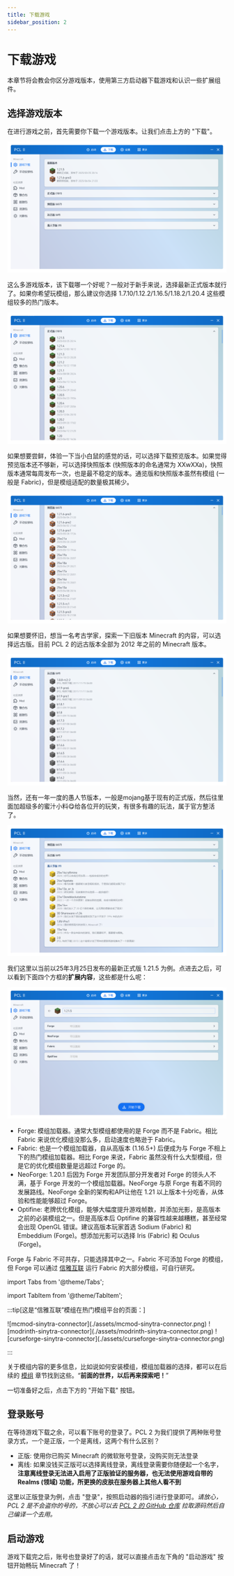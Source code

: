 ```yaml
---
title: 下载游戏
sidebar_position: 2
---
```


# 下载游戏

本章节将会教会你区分游戏版本，使用第三方启动器下载游戏和认识一些扩展组件。

## 选择游戏版本

在进行游戏之前，首先需要你下载一个游戏版本。让我们点击上方的 "下载"。

![pcl2-download](./assets/pcl2-download.png)

这么多游戏版本，该下载哪一个好呢？一般对于新手来说，选择最新正式版本就行了。如果你希望玩模组，那么建议你选择 1.7.10/1.12.2/1.16.5/1.18.2/1.20.4 这些模组较多的热门版本。

![pcl2-download-official-version](./assets/pcl2-download-official-version.png)

如果想要尝鲜，体验一下当小白鼠的感觉的话，可以选择下载预览版本。如果觉得预览版本还不够新，可以选择快照版本 (快照版本的命名通常为 XXwXXa)，快照版本通常每周发布一次，也是最不稳定的版本。通览版和快照版本虽然有模组 (一般是 Fabric)，但是模组适配的数量极其稀少。

![pcl2-download-pre-version](./assets/pcl2-download-pre-version.png)

如果想要怀旧，想当一名考古学家，探索一下旧版本 Minecraft 的内容，可以选择远古版。目前 PCL 2 的远古版本全部为 2012 年之前的 Minecraft 版本。

![pcl2-download-old-version](./assets/pcl2-download-old-version.png)

当然，还有一年一度的愚人节版本，一般是mojang基于现有的正式版，然后往里面加超级多的蜜汁小料😋给各位开的玩笑，有很多有趣的玩法，属于官方整活了。

![pcl2-download-funny-version](./assets/pcl2-download-funny-version.png)

我们这里以当前以25年3月25日发布的最新正式版 1.21.5 为例。点进去之后，可以看到下面四个方框的**扩展内容**，这些都是什么呢：

![pcl2-download-addons](./assets/pcl2-download-addons.png)

* Forge: 模组加载器。通常大型模组都使用的是 Forge 而不是 Fabric。相比 Fabric 来说优化模组没那么多，启动速度也略逊于 Fabric。
* Fabric: 也是一个模组加载器，自从高版本 (1.16.5+) 后便成为与 Forge 不相上下的热门模组加载器。相比 Forge 来说，Fabric 虽然没有什么大型模组，但是它的优化模组数量是远超过 Forge 的。
* NeoForge: 1.20.1 后因为 Forge 开发团队部分开发者对 Forge 的领头人不满，基于 Forge 开发的一个模组加载器。NeoForge 与原 Forge 有着不同的发展路线。NeoForge 全新的架构和API让他在 1.21 以上版本十分吃香，从体验和性能能够超过 Forge。
* Optifine: 老牌优化模组，能够大幅度提升游戏帧数，并添加光影，是高版本之前的必装模组之一。但是高版本后 Optifine 的兼容性越来越糟糕，甚至经常会出现 OpenGL 错误。建议高版本玩家首选 Sodium (Fabric) 和 Embeddium (Forge)。想添加光影可以选择 Iris (Fabric) 和 Oculus (Forge)。

Forge 与 Fabric 不可共存，只能选择其中之一。Fabric 不可添加 Forge 的模组，但 Forge 可以通过 [信雅互联](https://www.mcmod.cn/class/11627.html) 运行 Fabric 的大部分模组，可自行研究。

import Tabs from '@theme/Tabs';

import TabItem from '@theme/TabItem';

:::tip[这是“信雅互联”模组在热门模组平台的页面：]

<Tabs>
  <TabItem value="mcmod" label="MC百科">![mcmod-sinytra-connector](./assets/mcmod-sinytra-connector.png)</TabItem>
  <TabItem value="modrinth" label="Modrinth">![modrinth-sinytra-connector](./assets/modrinth-sinytra-connector.png)</TabItem>
  <TabItem value="curseforge" label="CurseForge">![curseforge-sinytra-connector](./assets/curseforge-sinytra-connector.png)</TabItem>
</Tabs>

:::

关于模组内容的更多信息，比如说如何安装模组，模组加载器的选择，都可以在后续的 [模组](https://docs.buku.wiki/PC/mod) 章节找到这些。“**前面的世界，以后再来探索吧！**”

一切准备好之后，点击下方的 "开始下载" 按钮。

## 登录账号

在等待游戏下载之余，可以看下账号的登录了。PCL 2 为我们提供了两种账号登录方式，一个是正版，一个是离线，这两个有什么区别？

* 正版: 使用你已购买 Minecraft 的微软账号登录，没购买则无法登录
* 离线: 如果没钱买正版可以选择离线登录，离线登录需要你随便起一个名字，**注意离线登录无法进入启用了正版验证的服务器，也无法使用游戏自带的 Realms (领域) 功能，所更换的皮肤在服务器上其他人看不到**

这里以正版登录为例，点击 "登录"，按照启动器的指引进行登录即可。*请放心，PCL 2 是不会盗你的号的，不放心可以去 [PCL 2 的 GitHub 仓库](https://github.com/Hex-Dragon/PCL2) 拉取源码然后自己编译一个去用。*

## 启动游戏

游戏下载完之后，账号也登录好了的话，就可以直接点击左下角的 "启动游戏" 按钮开始畅玩 Minecraft 了！